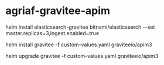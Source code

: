 # agriaf-gravitee-apim


helm install elasticsearch-gravitee bitnami/elasticsearch --set master.replicas=3,ingest.enabled=true

helm install gravitee -f custom-values.yaml graviteeio/apim3

helm upgrade gravitee -f custom-values.yaml graviteeio/apim3
